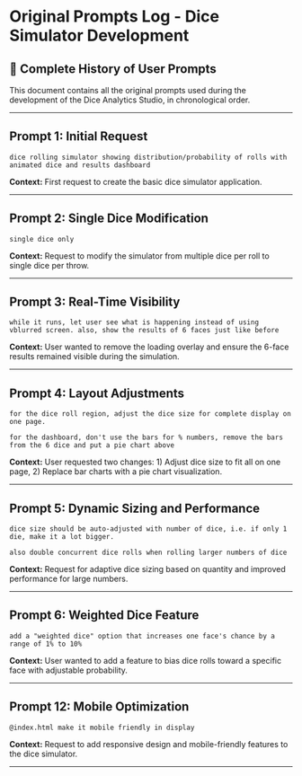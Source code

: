 # Original Prompts Log - Dice Simulator Development

## 📝 Complete History of User Prompts

This document contains all the original prompts used during the development of the Dice Analytics Studio, in chronological order.

---

## **Prompt 1: Initial Request**
```
dice rolling simulator showing distribution/probability of rolls with animated dice and results dashboard
```

**Context:** First request to create the basic dice simulator application.

---

## **Prompt 2: Single Dice Modification**
```
single dice only
```

**Context:** Request to modify the simulator from multiple dice per roll to single dice per throw.

---

## **Prompt 3: Real-Time Visibility**
```
while it runs, let user see what is happening instead of using vblurred screen. also, show the results of 6 faces just like before
```

**Context:** User wanted to remove the loading overlay and ensure the 6-face results remained visible during the simulation.

---

## **Prompt 4: Layout Adjustments**
```
for the dice roll region, adjust the dice size for complete display on one page. 

for the dashboard, don't use the bars for % numbers, remove the bars from the 6 dice and put a pie chart above
```

**Context:** User requested two changes: 1) Adjust dice size to fit all on one page, 2) Replace bar charts with a pie chart visualization.

---

## **Prompt 5: Dynamic Sizing and Performance**
```
dice size should be auto-adjusted with number of dice, i.e. if only 1 die, make it a lot bigger. 

also double concurrent dice rolls when rolling larger numbers of dice
```

**Context:** Request for adaptive dice sizing based on quantity and improved performance for large numbers.

---

## **Prompt 6: Weighted Dice Feature**
```
add a "weighted dice" option that increases one face's chance by a range of 1% to 10%
```

**Context:** User wanted to add a feature to bias dice rolls toward a specific face with adjustable probability.

---

## **Prompt 12: Mobile Optimization**
```
@index.html make it mobile friendly in display
```

**Context:** Request to add responsive design and mobile-friendly features to the dice simulator.

---

